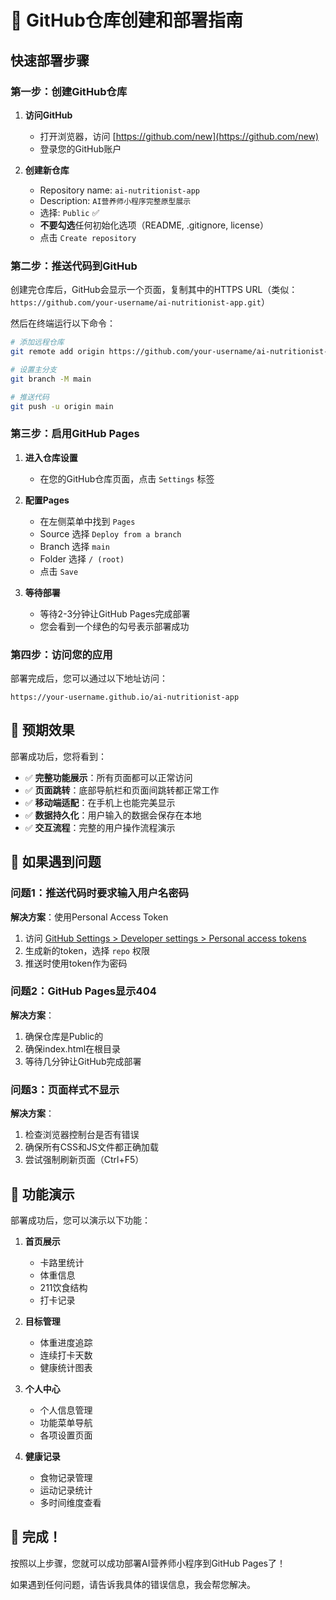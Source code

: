 # 🚀 GitHub仓库创建和部署指南

## 快速部署步骤

### 第一步：创建GitHub仓库

1. **访问GitHub**
   - 打开浏览器，访问 [https://github.com/new](https://github.com/new)
   - 登录您的GitHub账户

2. **创建新仓库**
   - Repository name: `ai-nutritionist-app`
   - Description: `AI营养师小程序完整原型展示`
   - 选择: `Public` ✅
   - **不要勾选**任何初始化选项（README, .gitignore, license）
   - 点击 `Create repository`

### 第二步：推送代码到GitHub

创建完仓库后，GitHub会显示一个页面，复制其中的HTTPS URL（类似：`https://github.com/your-username/ai-nutritionist-app.git`）

然后在终端运行以下命令：

```bash
# 添加远程仓库
git remote add origin https://github.com/your-username/ai-nutritionist-app.git

# 设置主分支
git branch -M main

# 推送代码
git push -u origin main
```

### 第三步：启用GitHub Pages

1. **进入仓库设置**
   - 在您的GitHub仓库页面，点击 `Settings` 标签

2. **配置Pages**
   - 在左侧菜单中找到 `Pages`
   - Source 选择 `Deploy from a branch`
   - Branch 选择 `main`
   - Folder 选择 `/ (root)`
   - 点击 `Save`

3. **等待部署**
   - 等待2-3分钟让GitHub Pages完成部署
   - 您会看到一个绿色的勾号表示部署成功

### 第四步：访问您的应用

部署完成后，您可以通过以下地址访问：
```
https://your-username.github.io/ai-nutritionist-app
```

## 🎯 预期效果

部署成功后，您将看到：

- ✅ **完整功能展示**：所有页面都可以正常访问
- ✅ **页面跳转**：底部导航栏和页面间跳转都正常工作
- ✅ **移动端适配**：在手机上也能完美显示
- ✅ **数据持久化**：用户输入的数据会保存在本地
- ✅ **交互流程**：完整的用户操作流程演示

## 🔧 如果遇到问题

### 问题1：推送代码时要求输入用户名密码
**解决方案**：使用Personal Access Token
1. 访问 [GitHub Settings > Developer settings > Personal access tokens](https://github.com/settings/tokens)
2. 生成新的token，选择 `repo` 权限
3. 推送时使用token作为密码

### 问题2：GitHub Pages显示404
**解决方案**：
1. 确保仓库是Public的
2. 确保index.html在根目录
3. 等待几分钟让GitHub完成部署

### 问题3：页面样式不显示
**解决方案**：
1. 检查浏览器控制台是否有错误
2. 确保所有CSS和JS文件都正确加载
3. 尝试强制刷新页面（Ctrl+F5）

## 📱 功能演示

部署成功后，您可以演示以下功能：

1. **首页展示**
   - 卡路里统计
   - 体重信息
   - 211饮食结构
   - 打卡记录

2. **目标管理**
   - 体重进度追踪
   - 连续打卡天数
   - 健康统计图表

3. **个人中心**
   - 个人信息管理
   - 功能菜单导航
   - 各项设置页面

4. **健康记录**
   - 食物记录管理
   - 运动记录统计
   - 多时间维度查看

## 🎉 完成！

按照以上步骤，您就可以成功部署AI营养师小程序到GitHub Pages了！

如果遇到任何问题，请告诉我具体的错误信息，我会帮您解决。
